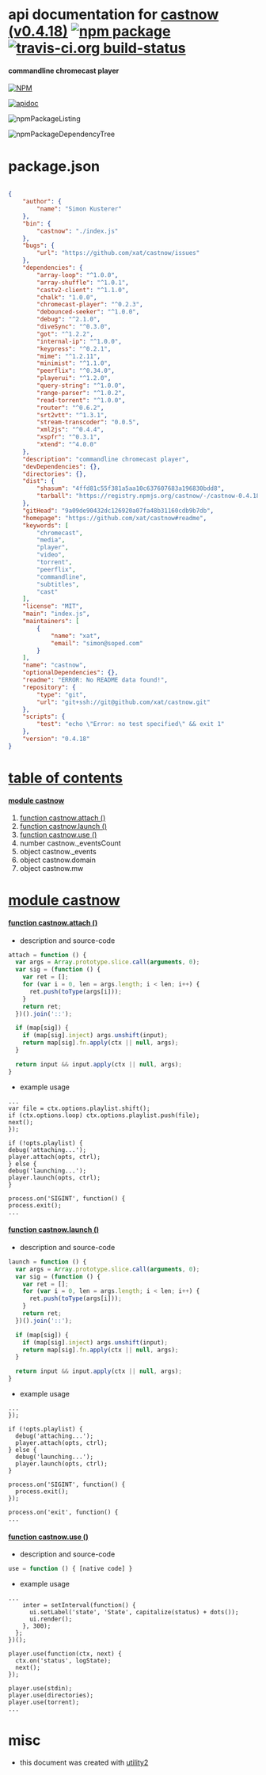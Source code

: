 # api documentation for  [castnow (v0.4.18)](https://github.com/xat/castnow#readme)  [![npm package](https://img.shields.io/npm/v/npmdoc-castnow.svg?style=flat-square)](https://www.npmjs.org/package/npmdoc-castnow) [![travis-ci.org build-status](https://api.travis-ci.org/npmdoc/node-npmdoc-castnow.svg)](https://travis-ci.org/npmdoc/node-npmdoc-castnow)
#### commandline chromecast player

[![NPM](https://nodei.co/npm/castnow.png?downloads=true)](https://www.npmjs.com/package/castnow)

[![apidoc](https://npmdoc.github.io/node-npmdoc-castnow/build/screenCapture.buildNpmdoc.browser.%2Fhome%2Ftravis%2Fbuild%2Fnpmdoc%2Fnode-npmdoc-castnow%2Ftmp%2Fbuild%2Fapidoc.html.png)](https://npmdoc.github.io/node-npmdoc-castnow/build/apidoc.html)

![npmPackageListing](https://npmdoc.github.io/node-npmdoc-castnow/build/screenCapture.npmPackageListing.svg)

![npmPackageDependencyTree](https://npmdoc.github.io/node-npmdoc-castnow/build/screenCapture.npmPackageDependencyTree.svg)



# package.json

```json

{
    "author": {
        "name": "Simon Kusterer"
    },
    "bin": {
        "castnow": "./index.js"
    },
    "bugs": {
        "url": "https://github.com/xat/castnow/issues"
    },
    "dependencies": {
        "array-loop": "^1.0.0",
        "array-shuffle": "^1.0.1",
        "castv2-client": "^1.1.0",
        "chalk": "1.0.0",
        "chromecast-player": "^0.2.3",
        "debounced-seeker": "^1.0.0",
        "debug": "^2.1.0",
        "diveSync": "^0.3.0",
        "got": "^1.2.2",
        "internal-ip": "^1.0.0",
        "keypress": "^0.2.1",
        "mime": "^1.2.11",
        "minimist": "^1.1.0",
        "peerflix": "^0.34.0",
        "playerui": "^1.2.0",
        "query-string": "^1.0.0",
        "range-parser": "^1.0.2",
        "read-torrent": "^1.0.0",
        "router": "^0.6.2",
        "srt2vtt": "^1.3.1",
        "stream-transcoder": "0.0.5",
        "xml2js": "^0.4.4",
        "xspfr": "^0.3.1",
        "xtend": "^4.0.0"
    },
    "description": "commandline chromecast player",
    "devDependencies": {},
    "directories": {},
    "dist": {
        "shasum": "4ffd81c55f381a5aa10c637607683a196830bdd8",
        "tarball": "https://registry.npmjs.org/castnow/-/castnow-0.4.18.tgz"
    },
    "gitHead": "9a09de90432dc126920a07fa48b31160cdb9b7db",
    "homepage": "https://github.com/xat/castnow#readme",
    "keywords": [
        "chromecast",
        "media",
        "player",
        "video",
        "torrent",
        "peerflix",
        "commandline",
        "subtitles",
        "cast"
    ],
    "license": "MIT",
    "main": "index.js",
    "maintainers": [
        {
            "name": "xat",
            "email": "simon@soped.com"
        }
    ],
    "name": "castnow",
    "optionalDependencies": {},
    "readme": "ERROR: No README data found!",
    "repository": {
        "type": "git",
        "url": "git+ssh://git@github.com/xat/castnow.git"
    },
    "scripts": {
        "test": "echo \"Error: no test specified\" && exit 1"
    },
    "version": "0.4.18"
}
```



# <a name="apidoc.tableOfContents"></a>[table of contents](#apidoc.tableOfContents)

#### [module castnow](#apidoc.module.castnow)
1.  [function <span class="apidocSignatureSpan">castnow.</span>attach ()](#apidoc.element.castnow.attach)
1.  [function <span class="apidocSignatureSpan">castnow.</span>launch ()](#apidoc.element.castnow.launch)
1.  [function <span class="apidocSignatureSpan">castnow.</span>use ()](#apidoc.element.castnow.use)
1.  number <span class="apidocSignatureSpan">castnow.</span>_eventsCount
1.  object <span class="apidocSignatureSpan">castnow.</span>_events
1.  object <span class="apidocSignatureSpan">castnow.</span>domain
1.  object <span class="apidocSignatureSpan">castnow.</span>mw



# <a name="apidoc.module.castnow"></a>[module castnow](#apidoc.module.castnow)

#### <a name="apidoc.element.castnow.attach"></a>[function <span class="apidocSignatureSpan">castnow.</span>attach ()](#apidoc.element.castnow.attach)
- description and source-code
```javascript
attach = function () {
  var args = Array.prototype.slice.call(arguments, 0);
  var sig = (function () {
    var ret = [];
    for (var i = 0, len = args.length; i < len; i++) {
      ret.push(toType(args[i]));
    }
    return ret;
  })().join('::');

  if (map[sig]) {
    if (map[sig].inject) args.unshift(input);
    return map[sig].fn.apply(ctx || null, args);
  }

  return input && input.apply(ctx || null, args);
}
```
- example usage
```shell
...
var file = ctx.options.playlist.shift();
if (ctx.options.loop) ctx.options.playlist.push(file);
next();
});

if (!opts.playlist) {
debug('attaching...');
player.attach(opts, ctrl);
} else {
debug('launching...');
player.launch(opts, ctrl);
}

process.on('SIGINT', function() {
process.exit();
...
```

#### <a name="apidoc.element.castnow.launch"></a>[function <span class="apidocSignatureSpan">castnow.</span>launch ()](#apidoc.element.castnow.launch)
- description and source-code
```javascript
launch = function () {
  var args = Array.prototype.slice.call(arguments, 0);
  var sig = (function () {
    var ret = [];
    for (var i = 0, len = args.length; i < len; i++) {
      ret.push(toType(args[i]));
    }
    return ret;
  })().join('::');

  if (map[sig]) {
    if (map[sig].inject) args.unshift(input);
    return map[sig].fn.apply(ctx || null, args);
  }

  return input && input.apply(ctx || null, args);
}
```
- example usage
```shell
...
});

if (!opts.playlist) {
  debug('attaching...');
  player.attach(opts, ctrl);
} else {
  debug('launching...');
  player.launch(opts, ctrl);
}

process.on('SIGINT', function() {
  process.exit();
});

process.on('exit', function() {
...
```

#### <a name="apidoc.element.castnow.use"></a>[function <span class="apidocSignatureSpan">castnow.</span>use ()](#apidoc.element.castnow.use)
- description and source-code
```javascript
use = function () { [native code] }
```
- example usage
```shell
...
    inter = setInterval(function() {
      ui.setLabel('state', 'State', capitalize(status) + dots());
      ui.render();
    }, 300);
  };
})();

player.use(function(ctx, next) {
  ctx.on('status', logState);
  next();
});

player.use(stdin);
player.use(directories);
player.use(torrent);
...
```



# misc
- this document was created with [utility2](https://github.com/kaizhu256/node-utility2)
